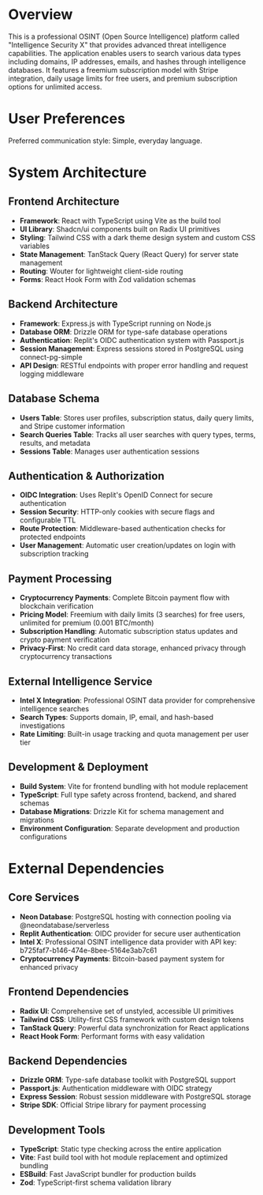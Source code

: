 # Overview

This is a professional OSINT (Open Source Intelligence) platform called "Intelligence Security X" that provides advanced threat intelligence capabilities. The application enables users to search various data types including domains, IP addresses, emails, and hashes through intelligence databases. It features a freemium subscription model with Stripe integration, daily usage limits for free users, and premium subscription options for unlimited access.

# User Preferences

Preferred communication style: Simple, everyday language.

# System Architecture

## Frontend Architecture
- **Framework**: React with TypeScript using Vite as the build tool
- **UI Library**: Shadcn/ui components built on Radix UI primitives
- **Styling**: Tailwind CSS with a dark theme design system and custom CSS variables
- **State Management**: TanStack Query (React Query) for server state management
- **Routing**: Wouter for lightweight client-side routing
- **Forms**: React Hook Form with Zod validation schemas

## Backend Architecture
- **Framework**: Express.js with TypeScript running on Node.js
- **Database ORM**: Drizzle ORM for type-safe database operations
- **Authentication**: Replit's OIDC authentication system with Passport.js
- **Session Management**: Express sessions stored in PostgreSQL using connect-pg-simple
- **API Design**: RESTful endpoints with proper error handling and request logging middleware

## Database Schema
- **Users Table**: Stores user profiles, subscription status, daily query limits, and Stripe customer information
- **Search Queries Table**: Tracks all user searches with query types, terms, results, and metadata
- **Sessions Table**: Manages user authentication sessions

## Authentication & Authorization
- **OIDC Integration**: Uses Replit's OpenID Connect for secure authentication
- **Session Security**: HTTP-only cookies with secure flags and configurable TTL
- **Route Protection**: Middleware-based authentication checks for protected endpoints
- **User Management**: Automatic user creation/updates on login with subscription tracking

## Payment Processing
- **Cryptocurrency Payments**: Complete Bitcoin payment flow with blockchain verification
- **Pricing Model**: Freemium with daily limits (3 searches) for free users, unlimited for premium (0.001 BTC/month)
- **Subscription Handling**: Automatic subscription status updates and crypto payment verification
- **Privacy-First**: No credit card data storage, enhanced privacy through cryptocurrency transactions

## External Intelligence Service
- **Intel X Integration**: Professional OSINT data provider for comprehensive intelligence searches
- **Search Types**: Supports domain, IP, email, and hash-based investigations
- **Rate Limiting**: Built-in usage tracking and quota management per user tier

## Development & Deployment
- **Build System**: Vite for frontend bundling with hot module replacement
- **TypeScript**: Full type safety across frontend, backend, and shared schemas
- **Database Migrations**: Drizzle Kit for schema management and migrations
- **Environment Configuration**: Separate development and production configurations

# External Dependencies

## Core Services
- **Neon Database**: PostgreSQL hosting with connection pooling via @neondatabase/serverless
- **Replit Authentication**: OIDC provider for secure user authentication
- **Intel X**: Professional OSINT intelligence data provider with API key: b725faf7-b146-474e-8bee-5164e3ab7c61
- **Cryptocurrency Payments**: Bitcoin-based payment system for enhanced privacy

## Frontend Dependencies
- **Radix UI**: Comprehensive set of unstyled, accessible UI primitives
- **Tailwind CSS**: Utility-first CSS framework with custom design tokens
- **TanStack Query**: Powerful data synchronization for React applications
- **React Hook Form**: Performant forms with easy validation

## Backend Dependencies
- **Drizzle ORM**: Type-safe database toolkit with PostgreSQL support
- **Passport.js**: Authentication middleware with OIDC strategy
- **Express Session**: Robust session middleware with PostgreSQL storage
- **Stripe SDK**: Official Stripe library for payment processing

## Development Tools
- **TypeScript**: Static type checking across the entire application
- **Vite**: Fast build tool with hot module replacement and optimized bundling
- **ESBuild**: Fast JavaScript bundler for production builds
- **Zod**: TypeScript-first schema validation library